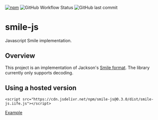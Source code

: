 [![npm](https://img.shields.io/npm/v/smile-js)](https://www.npmjs.com/package/smile-js)
![GitHub Workflow Status](https://img.shields.io/github/actions/workflow/status/ngyewch/smile-js/CI.yml)
![GitHub last commit](https://img.shields.io/github/last-commit/ngyewch/smile-js)

# smile-js

Javascript Smile implementation.

## Overview

This project is an implementation of Jackson's [Smile format](https://github.com/FasterXML/smile-format-specification/blob/master/smile-specification.md). The library currently only supports decoding.

## Using a hosted version

```
<script src="https://cdn.jsdelivr.net/npm/smile-js@0.3.0/dist/smile-js.iife.js"></script>
```

[Example](https://github.com/ngyewch/smile-js/blob/master/src/test/test.html)
